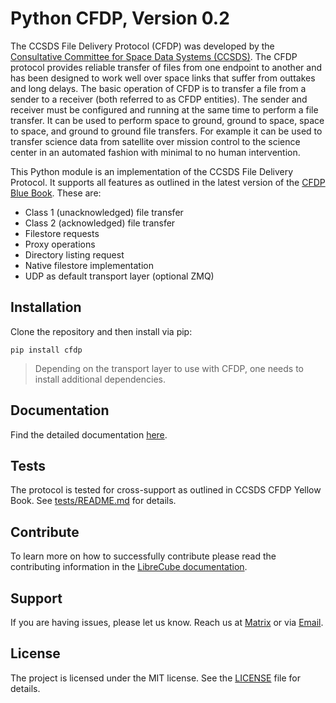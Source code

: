 # Python CFDP, Version 0.2

The CCSDS File Delivery Protocol (CFDP) was developed by the
[Consultative Committee for Space Data Systems (CCSDS)](https://public.ccsds.org).
The CFDP protocol provides reliable transfer of files from one endpoint to
another and has been designed to work well over space links that suffer
from outtakes and long delays. The basic operation of CFDP is to transfer a
file from a sender to a receiver (both referred to as CFDP entities). The
sender and receiver must be configured and running at the same time to perform
a file transfer. It can be used to perform  space to ground, ground to space,
space to space, and ground to ground file transfers. For example it can be used
to transfer science data from satellite over mission control to the science
center in an automated fashion with minimal to no human intervention.

This Python module is an implementation of the CCSDS File Delivery Protocol.
It supports all features as outlined in the latest version of the [CFDP Blue Book](docs/727x0b5.pdf). These are:

- Class 1 (unacknowledged) file transfer
- Class 2 (acknowledged) file transfer
- Filestore requests
- Proxy operations
- Directory listing request
- Native filestore implementation
- UDP as default transport layer (optional ZMQ)

## Installation

Clone the repository and then install via pip:

```
pip install cfdp
```

> Depending on the transport layer to use with CFDP, one needs to install additional dependencies.

## Documentation

Find the detailed documentation [here](docs/README.md).

## Tests

The protocol is tested for cross-support as outlined in CCSDS CFDP Yellow Book.
See [tests/README.md](tests/README.md) for details.

## Contribute

To learn more on how to successfully contribute please read the contributing
information in the [LibreCube documentation](https://librecube.gitlab.io/).

## Support

If you are having issues, please let us know. Reach us at
[Matrix](https://app.element.io/#/room/#librecube.org:matrix.org)
or via [Email](mailto:info@librecube.org).

## License

The project is licensed under the MIT license. See the [LICENSE](./LICENSE.txt) file for details.
